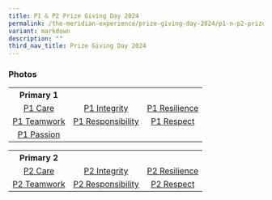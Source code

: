 ```yaml
---
title: P1 & P2 Prize Giving Day 2024
permalink: /the-meridian-experience/prize-giving-day-2024/p1-n-p2-prize-giving-day-2024/
variant: markdown
description: ""
third_nav_title: Prize Giving Day 2024
---
```

<h3>Photos</h3>


  <table style="width:100%">
	<tbody>
		<tr><th>Primary 1</th>
			<th></th>
			<th></th>
		</tr>
		<tr>
        <td style="text-align:center"><a target="_blank" href="/images/The%20Meridian%20Experience/2024%20P1&amp;P2%20prize%20giving/1_Care_min.jpg">P1 Care</a></td>
        <td style="text-align:center"><a target="_blank" href="/images/The%20Meridian%20Experience/2024%20P1&amp;P2%20prize%20giving/1IN_min.jpg">P1 Integrity</a></td>
        <td style="text-align:center"><a target="_blank" href="/images/The%20Meridian%20Experience/2024%20P1&amp;P2%20prize%20giving/1RS_min.jpg">P1 Resilience</a></td>
    </tr>
    <tr>
        <td style="text-align:center"><a target="_blank" href="/images/The%20Meridian%20Experience/2024%20P1&amp;P2%20prize%20giving/1TW_min.jpg">P1 Teamwork</a></td>
        <td style="text-align:center"><a target="_blank" href="/images/The%20Meridian%20Experience/2024%20P1&amp;P2%20prize%20giving/1RB_min.jpg">P1 Responsibility</a></td>
        <td style="text-align:center"><a target="_blank" href="/images/The%20Meridian%20Experience/2024%20P1&amp;P2%20prize%20giving/1RT_min.jpg">P1 Respect</a></td>
    </tr>
		<tr>
        <td style="text-align:center"><a target="_blank" href="/images/The%20Meridian%20Experience/2024%20P1&amp;P2%20prize%20giving/1PA_min.jpg">P1 Passion</a></td>
    </tr>
		</tbody></table>
		
  <table style="width:100%">
<tbody>
	<tr><th>Primary 2</th>
		<th></th>
		<th></th>
	</tr>
	<tr>
        <td style="text-align:center"><a target="_blank" href="/images/The%20Meridian%20Experience/2024%20P1&amp;P2%20prize%20giving/2CA_min.jpg">P2 Care</a></td>
        <td style="text-align:center"><a target="_blank" href="/images/The%20Meridian%20Experience/2024%20P1&amp;P2%20prize%20giving/2IN_min.jpg">P2 Integrity</a></td>
        <td style="text-align:center"><a target="_blank" href="/images/The%20Meridian%20Experience/2024%20P1&amp;P2%20prize%20giving/2RS_min.jpg">P2 Resilience</a></td>
    </tr>
	<tr>
        <td style="text-align:center"><a target="_blank" href="/images/The%20Meridian%20Experience/2024%20P1&amp;P2%20prize%20giving/2TW_min.jpg">
P2 Teamwork</a></td>
        <td style="text-align:center"><a target="_blank" href="/images/The%20Meridian%20Experience/2024%20P1&amp;P2%20prize%20giving/2RB_min.jpg">
P2 Responsibility</a></td>
        <td style="text-align:center"><a target="_blank" href="/images/The%20Meridian%20Experience/2024%20P1&amp;P2%20prize%20giving/2RT_min.jpg">
P2 Respect</a></td>
    </tr>
		</tbody></table>
		
